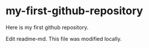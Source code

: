 # my-first-github-repository
Here is my first github repository.

Edit readme-md. This file was modified locally.
